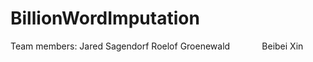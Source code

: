 # BillionWordImputation

Team members: Jared Sagendorf
              Roelof Groenewald
              Beibei Xin
